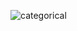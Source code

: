 ![categorical](https://user-images.githubusercontent.com/31293179/31692984-34d07646-b36a-11e7-829f-31a54d734739.png)
